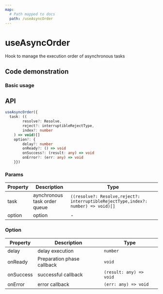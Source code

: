 ```yaml
---
map:
  # Path mapped to docs
  path: /useAsyncOrder
---
```


# useAsyncOrder

Hook to manage the execution order of asynchronous tasks

## Code demonstration

### Basic usage

<demo src="./demo/demo.vue"
  Language = "vue" title = "Basic Usage" desc = "The first data appears after 3000ms, and the second data appears after 2000ms" > </demo>

## API

```typescript
useAsyncOrder({
  task: ((
		resolve?: Resolve,
		reject?: interruptibleRejectType,
		index?: number
	) => void)[]
	option?: {
		delay?: number
		onReady?: () => void
		onSuccess?: (result: any) => void
		onError?: (err: any) => void
	}})
```

### Params

| Property | Description | Type |
| --- | --- | --- |
| task | aynchronous task order queue | `((resolve?: Resolve,reject?: interruptibleRejectType,index?: number) => void)[]` |
| option | option | - |

### Option

| Property  | Description                | Type                    |
| --------- | -------------------------- | ----------------------- |
| delay     | delay execution            | `number`                |
| onReady   | Preparation phase callback | `void`                  |
| onSuccess | successful callback        | `(result: any) => void` |
| onError   | error callback             | `(err: any) => void`    |
